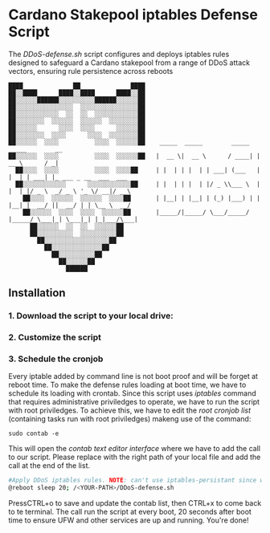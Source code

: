 # Cardano Stakepool iptables Defense Script
The *DDoS-defense.sh* script configures and deploys iptables rules designed to safeguard a Cardano stakepool from a range of DDoS attack vectors, ensuring rule persistence across reboots
```console
████              ██              ████
██░░████      ████░░████      ████░░██
██░░░░░░██████░░░░░░░░░░██████░░░░░░██
██░░░░░░░░░░░░░░░░  ░░░░░░░░░░░░░░░░██
██░░░░░░░░░░░░  ░░  ░░  ░░░░░░░░░░░░██
██░░░░░░░░  ░░░░░░  ░░░░░░  ░░░░░░░░██
██░░░░░░      ░░░░  ░░░░      ░░░░░░██
██░░░░░░░░  ░░░░      ░░░░  ░░░░░░░░██
██░░░░░░  ░░░░          ░░░░  ░░░░░░██    _____  _____        _____   _____        __                    
██░░░░░░  ░░░░          ░░░░  ░░░░░░██   |  __ \|  __ \      / ____| |  __ \      / _|                   
  ██░░░░  ░░░░          ░░░░  ░░░░██     | |  | | |  | | ___| (___   | |  | | ___| |_ ___ _ __  ___  ___ 
  ██░░░░░░░░░░░░      ░░░░░░░░░░░░██     | |  | | |  | |/ _ \\___ \  | |  | |/ _ \  _/ _ \ '_ \/ __|/ _ \
    ██░░░░  ░░░░░░  ░░░░░░  ░░░░██       | |__| | |__| | (_) |___) | | |__| |  __/ ||  __/ | | \__ \  __/
    ██░░░░░░  ░░░░  ░░░░  ░░░░░░██       |_____/|_____/ \___/_____/  |_____/ \___|_| \___|_| |_|___/\___|
      ██░░░░░░  ░░  ░░  ░░░░░░██      
      ██░░░░░░░░░░  ░░░░░░░░░░██      
        ██░░░░░░░░░░░░░░░░░░██        
          ██░░░░░░░░░░░░░░██          
            ██░░░░░░░░░░██            
              ██░░░░░░██              
                ██████
```

## Installation
### 1. Download the script to your local drive:
### 2. Customize the script 


### 3. Schedule the cronjob
Every iptable added by command line is not boot proof and will be forget at reboot time. To make the defense rules loading at boot time, we have to schedule its loading with crontab.
Since this script uses *iptables* command that requires administrative priviledges to operate, we have to run the script with root priviledges. To achieve this, we have to edit the *root cronjob list* (containing tasks run with root priviledges) makeng use of the command:
```console
sudo contab -e
```
This will open the *contab text editor interface* where we have to add the call to our script. Please replace **<YOUR-PATH>** with the right path of your local file and add the call at the end of the list.
```bash
#Apply DDoS iptables rules. NOTE: can't use iptables-persistant since we're using UFW (conflict!)
@reboot sleep 20; /<YOUR-PATH>/DDoS-defense.sh
```
PressCTRL+o to save and update the contab list, then CTRL+x to come back to te terminal. The call run the script at every boot, 20 seconds after boot time to ensure UFW and other services are up and running. You're done!
